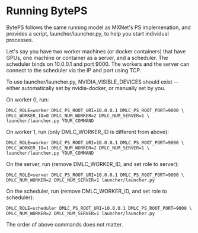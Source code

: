 # Running BytePS

BytePS follows the same running model as MXNet's PS implemenation, and provides a script, launcher/launcher.py, to help you start individual processes.

Let's say you have two worker machines (or docker containers) that have GPUs, one machine or container as a server, and a scheduler. The scheduler binds on 10.0.0.1 and port 9000. The workers and the server can connect to the scheduler via the IP and port using TCP.

To use launcher/launcher.py, NVIDIA_VISIBLE_DEVICES should exist -- either automatically set by nvidia-docker, or manually set by you.

On worker 0, run:

```
DMLC_ROLE=worker DMLC_PS_ROOT_URI=10.0.0.1 DMLC_PS_ROOT_PORT=9000 \
DMLC_WORKER_ID=0 DMLC_NUM_WORKER=2 DMLC_NUM_SERVER=1 \
launcher/launcher.py YOUR_COMMAND
```

On worker 1, run (only DMLC_WORKER_ID is different from above):

```
DMLC_ROLE=worker DMLC_PS_ROOT_URI=10.0.0.1 DMLC_PS_ROOT_PORT=9000 \
DMLC_WORKER_ID=1 DMLC_NUM_WORKER=2 DMLC_NUM_SERVER=1 \
launcher/launcher.py YOUR_COMMAND
```

On the server, run (remove DMLC_WORKER_ID, and set role to server):

```
DMLC_ROLE=server DMLC_PS_ROOT_URI=10.0.0.1 DMLC_PS_ROOT_PORT=9000 \
DMLC_NUM_WORKER=2 DMLC_NUM_SERVER=1 launcher/launcher.py
```

On the scheduler, run (remove DMLC_WORKER_ID, and set role to scheduler):

```
DMLC_ROLE=scheduler DMLC_PS_ROOT_URI=10.0.0.1 DMLC_PS_ROOT_PORT=9000 \
DMLC_NUM_WORKER=2 DMLC_NUM_SERVER=1 launcher/launcher.py
```

The order of above commands does not matter.